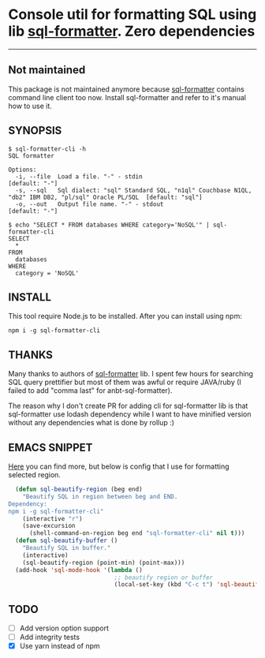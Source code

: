 # Console util for formatting SQL using lib [sql-formatter](https://github.com/zeroturnaround/sql-formatter). Zero dependencies

---

## Not maintained

This package is not maintained anymore because [sql-formatter](https://github.com/zeroturnaround/sql-formatter) contains command line client too now.
Install sql-formatter and refer to it's manual how to use it.

## SYNOPSIS

    $ sql-formatter-cli -h
    SQL formatter

    Options:
      -i, --file  Load a file. "-" - stdin                                                                       [default: "-"]
      -s, --sql   Sql dialect: "sql" Standard SQL, "n1ql" Couchbase N1QL, "db2" IBM DB2, "pl/sql" Oracle PL/SQL  [default: "sql"]
      -o, --out   Output file name. "-" - stdout                                                                 [default: "-"]

    $ echo "SELECT * FROM databases WHERE category='NoSQL'" | sql-formatter-cli
    SELECT
      *
    FROM
      databases
    WHERE
      category = 'NoSQL'

## INSTALL

This tool require Node.js to be installed. After you can install using npm:

    npm i -g sql-formatter-cli

## THANKS

Many thanks to authors of [sql-formatter](https://github.com/zeroturnaround/sql-formatter) lib. I spent few hours for searching SQL query prettifier but most of them was awful or require JAVA/ruby (I failed to add "comma last" for anbt-sql-formatter).

The reason why I don't create PR for adding cli for sql-formatter lib is that sql-formatter use lodash dependency while I want to have minified version without any dependencies what is done by rollup :)

## EMACS SNIPPET

[Here](https://www.emacswiki.org/emacs/SqlBeautify) you can find more, but below is config that I use for formatting selected region.

```lisp
  (defun sql-beautify-region (beg end)
    "Beautify SQL in region between beg and END.
Dependency:
npm i -g sql-formatter-cli"
    (interactive "r")
    (save-excursion
      (shell-command-on-region beg end "sql-formatter-cli" nil t)))
  (defun sql-beautify-buffer ()
    "Beautify SQL in buffer."
    (interactive)
    (sql-beautify-region (point-min) (point-max)))
  (add-hook 'sql-mode-hook '(lambda ()
                              ;; beautify region or buffer
                              (local-set-key (kbd "C-c t") 'sql-beautify-region)))
```

## TODO

- [ ] Add version option support
- [ ] Add integrity tests
- [x] Use yarn instead of npm
